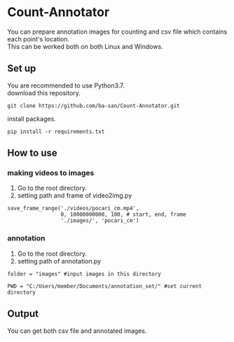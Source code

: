 # Count-Annotator

You can prepare annotation images for counting and csv file which contains each point's location.  
This can be worked both on both Linux and Windows.  

## Set up
You are recommended to use Python3.7.  
download this repository.  
``` 
git clone https://github.com/ba-san/Count-Annotator.git  
``` 
install packages.  
``` 
pip install -r requirements.txt    
``` 

## How to use
### making videos to images
1. Go to the root directory.  
2. setting path and frame of video2img.py  
``` 
save_frame_range('./videos/pocari_cm.mp4',
                 0, 10000000000, 100, # start, end, frame
                 './images/', 'pocari_cm')
``` 

### annotation
1. Go to the root directory.  
2. setting path of annotation.py
``` 
folder = "images" #input images in this directory

PWD = "C:/Users/member/Documents/annotation_set/" #set current directory
``` 

## Output
You can get both csv file and annotated images.  

